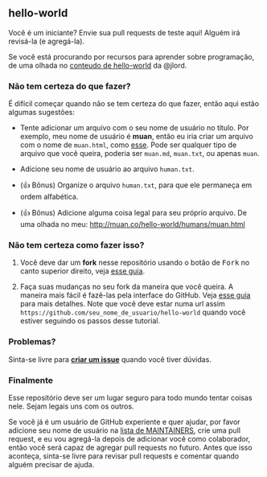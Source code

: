## hello-world

Você é um iniciante? Envie sua pull requests de teste aqui! Alguém irá revisá-la (e agregá-la).

Se você está procurando por recursos para aprender sobre programação, de uma olhada no [conteudo de hello-world](https://github.com/jlord/hello-world/blob/master/code-life.md) da @jlord.

### Não tem certeza do que fazer?

É difícil começar quando não se tem certeza do que fazer, então aqui estão algumas sugestões:

- Tente adicionar um arquivo com o seu nome de usuário no título. Por exemplo, meu nome de usuário é **muan**, então eu iria criar um arquivo com o nome de `muan.html`, como [esse](https://github.com/muan/hello-world/commit/a25ce6ab6d71fa3e7311e90538eee3f797b29aec). Pode ser qualquer tipo de arquivo que você queira, poderia ser `muan.md`, `muan.txt`, ou apenas `muan`.

- Adicione seu nome de usuário ao arquivo `human.txt`.

- (:+1: Bônus) Organize o arquivo `human.txt`, para que ele permaneça em ordem alfabética.

- (:+1: Bônus) Adicione alguma coisa legal para seu próprio arquivo. De uma olhada no meu: http://muan.co/hello-world/humans/muan.html

### Não tem certeza como fazer isso?

1. Você deve dar um **fork** nesse repositório usando o botão de <kbd>Fork</kbd> no canto superior direito, veja [esse guia](https://help.github.com/articles/fork-a-repo/#fork-an-example-repository).

2. Faça suas mudanças no seu fork da maneira que você queira. A maneira mais fácil é fazê-las pela interface do GitHub. Veja [esse guia](https://guides.github.com/activities/hello-world/#branch) para mais detalhes. Note que você deve estar numa url assim `https://github.com/seu_nome_de_usuario/hello-world` quando você estiver seguindo os passos desse tutorial.

### Problemas?

Sinta-se livre para [**criar um issue**](https://github.com/muan/hello-world/issues/new) quando você tiver dúvidas.

### Finalmente

Esse repositório deve ser um lugar seguro para todo mundo tentar coisas nele. Sejam legais uns com os outros.

Se você já é um usuário de GitHub experiente e quer ajudar, por favor adicione seu nome de usuário na [lista de MAINTAINERS](MAINTAINERS.md), crie uma pull request, e eu vou agregá-la depois de adicionar você como colaborador, então você será capaz de agregar pull requests no futuro. Antes que isso aconteça, sinta-se livre para revisar pull requests e comentar quando alguém precisar de ajuda.
